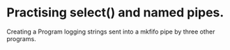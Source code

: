 # Practising select() and named pipes.
Creating a Program logging strings sent into a mkfifo pipe by three other programs.
